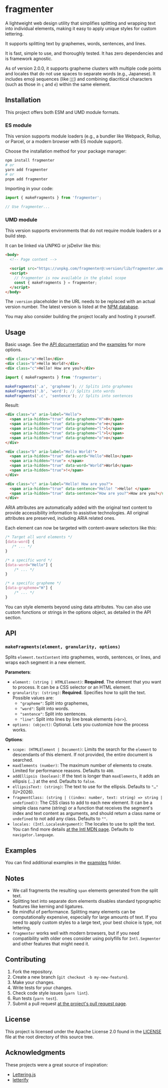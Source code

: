 # fragmenter

A lightweight web design utility that simplifies splitting and wrapping text
into individual elements, making it easy to apply unique styles for custom
lettering.

It supports splitting text by graphemes, words, sentences, and lines.

It is fast, simple to use, and thoroughly tested. It has zero dependencies and is
framework agnostic.

As of version 2.0.0, it supports grapheme clusters with multiple code points and
locales that do not use spaces to separate words (e.g., Japanese). It includes
emoji sequences (like `👩‍🦱`) and combining diacritical characters (such as
those in `ç` and `é`) within the same element.

## Installation

This project offers both ESM and UMD module formats.

### ES module

This version supports module loaders (e.g., a bundler like Webpack, Rollup, or
Parcel, or a modern browser with ES module support).

Choose the installation method for your package manager:

```bash
npm install fragmenter
# or
yarn add fragmenter
# or
pnpm add fragmenter
```

Importing in your code:

```javascript
import { makeFragments } from 'fragmenter';

// Use fragmenter...
```

### UMD module

This version supports environments that do not require module loaders or a build
step.

It can be linked via UNPKG or jsDelivr like this:

```html
<body>
  <!-- Page content -->

  <script src="https://unpkg.com/fragmenter@:version/lib/fragmenter.umd.min.js"></script>
  <script>
    // fragmenter is now available in the global scope
    const { makeFragments } = fragmenter;
  </script>
</body>
```

The `:version` placeholder in the URL needs to be replaced with an actual
version number. The latest version is listed at the [NPM database][6].

You may also consider building the project locally and hosting it yourself.

## Usage

Basic usage. See the [API documentation](#api) and the [examples][7] for more
options.

```html
<div class="a">Hello</div>
<div class="b">Hello World!</div>
<div class="c">Hello! How are you?</div>
```

```javascript
import { makeFragments } from 'fragmenter';

makeFragments('.a', 'grapheme'); // Splits into graphemes
makeFragments('.b', 'word'); // Splits into words
makeFragments('.c', 'sentence'); // Splits into sentences
```

Result:

```html
<div class="a" aria-label="Hello">
  <span aria-hidden="true" data-grapheme="H">H</span>
  <span aria-hidden="true" data-grapheme="e">e</span>
  <span aria-hidden="true" data-grapheme="l">l</span>
  <span aria-hidden="true" data-grapheme="l">l</span>
  <span aria-hidden="true" data-grapheme="o">o</span>
</div>

<div class="b" aria-label="Hello World!">
  <span aria-hidden="true" data-word="Hello">Hello</span>
  <span aria-hidden="true"> </span>
  <span aria-hidden="true" data-word="World">World</span>
  <span aria-hidden="true">!</span>
</div>

<div class="c" aria-label="Hello! How are you?">
  <span aria-hidden="true" data-sentence="Hello! ">Hello! </span>
  <span aria-hidden="true" data-sentence="How are you?">How are you?</span>
</div>
```

ARIA attributes are automatically added with the original text content to
provide accessibility information to assistive technologies. All original
attributes are preserved, including ARIA related ones.

Each element can now be targeted with content-aware selectors like this:

```css
/* Target all word elements */
[data-word] {
   /* ... */
}

/* a specific word */
[data-word="Hello"] {
    /* ... */
}

/* a specific grapheme */
[data-grapheme="H"] {
    /* ... */
}
```

You can style elements beyond using data attributes. You can also use custom
functions or strings in the options object, as detailed in the API section.

## API

### `makeFragments(element, granularity, options)`

Splits `element.textContent` into graphemes, words, sentences, or lines, and
wraps each segment in a new element.

**Parameters**:

- `element: (string | HTMLElement)`: **Required**. The element that you want to process. It can be a CSS selector or an HTML element.
- `granularity: (string)`: **Required**. Specifies how to split the text. Possible values are:
  - `"grapheme"`: Split into graphemes,
  - `"word"`: Split into words.
  - `"sentence"`: Split into sentences.
  - `"line"`: Split into lines by line break elements (`<br>`).
- `options: (object)`: Optional. Lets you customize how the process works.

**Options**:

- `scope: (HTMLElement | Document)`: Limits the search for the `element` to descendants of this element. If not provided, the entire document is searched.
- `maxElements (number)`: The maximum number of elements to create. Limited for performance reasons. Defaults to `400`.
- `addEllipsis (boolean)`: If the text is longer than `maxElements`, it adds an ellipsis (…) at the end. Defaults to `false`.
- `ellipsisText: (string)`: The text to use for the ellipsis. Defaults to `"…"` (U+2026).
- `fragmentClass: (string | ((index: number, text: string) => string | undefined))`: The CSS class to add to each new element. It can be a simple class name (string) or a function that receives the segment's index and text content as arguments, and should return a class name or `undefined` to not add any class. Defaults to `""`.
- `locales: (Intl.LocalesArgument)`: The locales to use to split the text. You can find more details [at the Intl MDN page][5]. Defaults to `navigator.language`.

## Examples

You can find additional examples in the [examples][7] folder.

## Notes

- We call fragments the resulting `span` elements generated from the split text.
- Splitting text into separate dom elements disables standard typographic
  features like kerning and ligatures.
- Be mindful of performance. Splitting many elements can be computationally
  expensive, especially for large amounts of text. If you need to apply custom
  styles to a large text, your best choice is type, not lettering.
- `fragmenter` works well with modern browsers, but if you need compatibility
  with older ones consider using polyfills for `Intl.Segmenter` and other
  features that might need it.

## Contributing

1. Fork the repository.
2. Create a new branch (`git checkout -b my-new-feature`).
3. Make your changes.
4. Write tests for your changes.
5. Check code style issues (`yarn lint`).
6. Run tests (`yarn test`).
7. Submit a pull request [at the project's pull request page][1].

## License

This project is licensed under the Apache License 2.0 found in the [LICENSE][2]
file at the root directory of this source tree.

## Acknowledgments

These projects were a great source of inspiration:

- [Lettering.js][3]
- [letterify][4]

[1]: https://github.com/jprusaki/fragmenter/pulls
[2]: https://github.com/jprusaki/fragmenter/blob/main/LICENSE
[3]: http://github.com/davatron5000/Lettering.js
[4]: https://github.com/dazld/letterify
[5]: https://developer.mozilla.org/en-US/docs/Web/JavaScript/Reference/Global_Objects/Intl#locales_argument
[6]: https://www.npmjs.com/package/fragmenter?activeTab=versions
[7]: https://github.com/jprusaki/fragmenter/tree/main/examples
